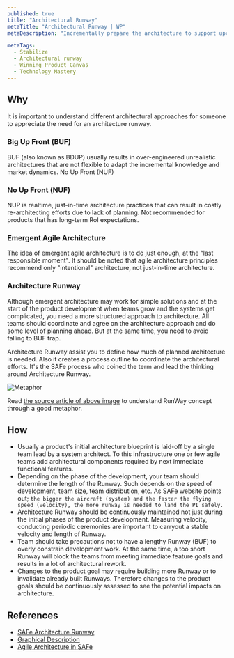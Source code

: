 ```yaml
---
published: true
title: "Architectural Runway"
metaTitle: "Architectural Runway | WP"
metaDescription: "Incrementally prepare the architecture to support upcoming features and other requirements. Strike a balance between Big-Up-Front (BUF) and No-Up-Front (NUF). Set up architectural collaboration between the teams as the project gets bigger."

metaTags:
  - Stabilize
  - Architectural runway
  - Winning Product Canvas
  - Technology Mastery
---
```


## Why
It is important to understand different architectural approaches for someone to appreciate the need for an architecture runway.

### Big Up Front (BUF)
BUF (also known as BDUP) usually results in over-engineered unrealistic architectures that are not flexible to adapt the incremental knowledge and market dynamics.
No Up Front (NUF)

### No Up Front (NUF)
NUP is realtime, just-in-time architecture practices that can result in costly re-architecting efforts due to lack of planning. Not recommended for products that has long-term RoI expectations.

### Emergent Agile Architecture
The idea of emergent agile architecture is to do just enough, at the “last responsible moment". It should be noted that agile architecture principles recommend only "intentional" architecture, not just-in-time architecture.

### Architecture Runway
Although emergent architecture may work for simple solutions and at the start of the product development when teams grow and the systems get complicated, you need a more structured approach to architecture. All teams should coordinate and agree on the architecture approach and do some level of planning ahead. But at the same time, you need to avoid falling to BUF trap.

Architecture Runway assist you to define how much of planned architecture is needed. Also it creates a process outline to coordinate the architectural efforts. It's the SAFe process who coined the term and lead the thinking around Architecture Runway.

![Metaphor](https://i0.wp.com/www.agileapplied.com/wp-content/uploads/2018/04/runways-1.png?w=1401&ssl=1)

Read [the source article of above image](https://www.agileapplied.com/2018/04/07/project-runway/) to understand RunWay concept through a good metaphor.

## How
- Usually a product's initial architecture blueprint is laid-off by a single team lead by a system architect. To this infrastructure one or few agile teams add architectural components required by next immediate functional features.
- Depending on the phase of the development, your team should determine the length of the Runway. Such depends on the speed of development, team size, team distribution, etc. As SAFe website points out; ```the bigger the aircraft (system) and the faster the flying speed (velocity), the more runway is needed to land the PI safely.```
- Architecture Runway should be continuously maintained not just during the initial phases of the product development. Measuring velocity, conducting periodic ceremonies are important to carryout a stable velocity and length of Runway.
- Team should take precautions not to have a lengthy Runway (BUF) to overly constrain development work. At the same time, a too short Runway will block the teams from meeting immediate feature goals and results in a lot of architectural rework.
- Changes to the product goal may require building more Runway or to invalidate already built Runways. Therefore changes to the product goals should be continuously assessed to see the potential impacts on architecture.


## References

- [SAFe Architecture Runway](https://www.scaledagileframework.com/architectural-runway/)
- [Graphical Description](https://www.agileapplied.com/2018/04/07/project-runway/)
- [Agile Architecture in SAFe](https://www.scaledagileframework.com/agile-architecture/)
